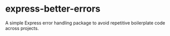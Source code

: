# express-better-errors

A simple Express error handling package to avoid repetitive boilerplate code across projects.
